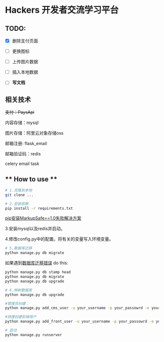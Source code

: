 # Hackers 开发者交流学习平台


## TODO:
- [x] 删除支付页面
- [ ] 更换图标
- [ ] 上传图片数据
- [ ] 插入本地数据
- [ ] **写文档**




## 相关技术

~~支付：PaysApi~~

内容存储：mysql

图片存储：阿里云对象存储oss

邮箱注册: flask_email 

邮箱验证码：redis

celery email task


## ** How to use **
```bash
# 1.克隆到本地
git clone ...

# 2.安装依赖
pip install -r requirements.txt
```
[pip安装MarkupSafe==1.0失败解决方案](https://blog.csdn.net/h106140873/article/details/104794744/)

3.安装mysql以及redis并启动。

4.修改config.py中的配置。将有关的变量写入环境变量。

```bash
# 5.数据库迁移
python manage.py db migrate
```
如果遇到[数据库迁移错误](https://stackoverflow.com/questions/32798937/cant-migrate-or-upgrade-database-with-flask-migrate-alembic)
do this:

```bash
python manage.py db stamp head
python manage.py db migrate
python manage.py db upgrade

```

```bash
# 6.映射数据库
python manage.py db upgrade

#管理员创建：
python manage.py add_cms_user -u your_username -p your_passowrd -e your_email

#快捷创建前端用户
python manage.py add_front_user -u your_username -p your_passowrd -e your_email

# 启动
python manage.py runserver
```